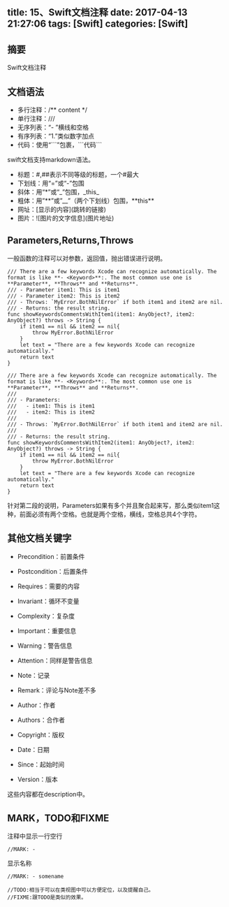 title: 15、Swift文档注释
date: 2017-04-13 21:27:06
tags: [Swift]
categories: [Swift]
---

## 摘要
Swift文档注释
<!--more-->


## 文档语法
	
* 多行注释：/** content */
* 单行注释：///
* 无序列表：“- ”横线和空格
* 有序列表：“1.”类似数字加点
* 代码：使用“```”包裹，&#96;&#96;&#96;代码&#96;&#96;&#96;

swift文档支持markdown语法。
	
* 标题：#,##表示不同等级的标题，一个#最大
* 下划线：用“=”或“-”包围
* 斜体：用“*”或“&#95;”包围，&#95;this&#95;
* 粗体：用”&#42;&#42;”或”&#95;&#95;”（两个下划线）包围，&#42;&#42;this&#42;&#42;
* 网址：&#91;显示的内容&#93;&#40;跳转的链接&#41;
* 图片：&#33;&#91;图片的文字信息&#93;&#40;图片地址&#41;

## Parameters,Returns,Throws
	
一般函数的注释可以对参数，返回值，抛出错误进行说明。

	/// There are a few keywords Xcode can recognize automatically. The format is like **- <Keyword>**:. The most common use one is **Parameter**, **Throws** and **Returns**.
	/// - Parameter item1: This is item1
	/// - Parameter item2: This is item2
	/// - Throws: `MyError.BothNilError` if both item1 and item2 are nil.
	/// - Returns: the result string.
	func showKeywordsCommentsWithItem1(item1: AnyObject?, item2: AnyObject?) throws -> String {
		if item1 == nil && item2 == nil{
			throw MyError.BothNilError
		}
		let text = "There are a few keywords Xcode can recognize automatically."
		return text
	}

	/// There are a few keywords Xcode can recognize automatically. The format is like **- <Keyword>**:. The most common use one is **Parameter**, **Throws** and **Returns**.
	///
	/// - Parameters:
	///   - item1: This is item1
	///   - item2: This is item2
	///
	/// - Throws: `MyError.BothNilError` if both item1 and item2 are nil.
	///
	/// - Returns: the result string.
	func showKeywordsCommentsWithItem2(item1: AnyObject?, item2: AnyObject?) throws -> String {
		if item1 == nil && item2 == nil{
			throw MyError.BothNilError
		}
		let text = "There are a few keywords Xcode can recognize automatically."
		return text
	}
	
针对第二段的说明，Parameters如果有多个并且聚合起来写，那么类似item1这种，前面必须有两个空格。也就是两个空格，横线，空格总共4个字符。

## 其他文档关键字
	
* Precondition：前置条件
* Postcondition：后置条件
* Requires：需要的内容
* Invariant：循环不变量
* Complexity：复杂度
* Important：重要信息
* Warning：警告信息
* Attention：同样是警告信息
* Note：记录
* Remark：评论与Note差不多

* Author：作者
* Authors：合作者
* Copyright：版权
* Date：日期
* Since：起始时间
* Version：版本

这些内容都在description中。

## MARK，TODO和FIXME
	
注释中显示一行空行

	//MARK: -
	
显示名称

	//MARK: - somename

	//TODO:相当于可以在类视图中可以方便定位，以及提醒自己。
	//FIXME:跟TODO是类似的效果。

